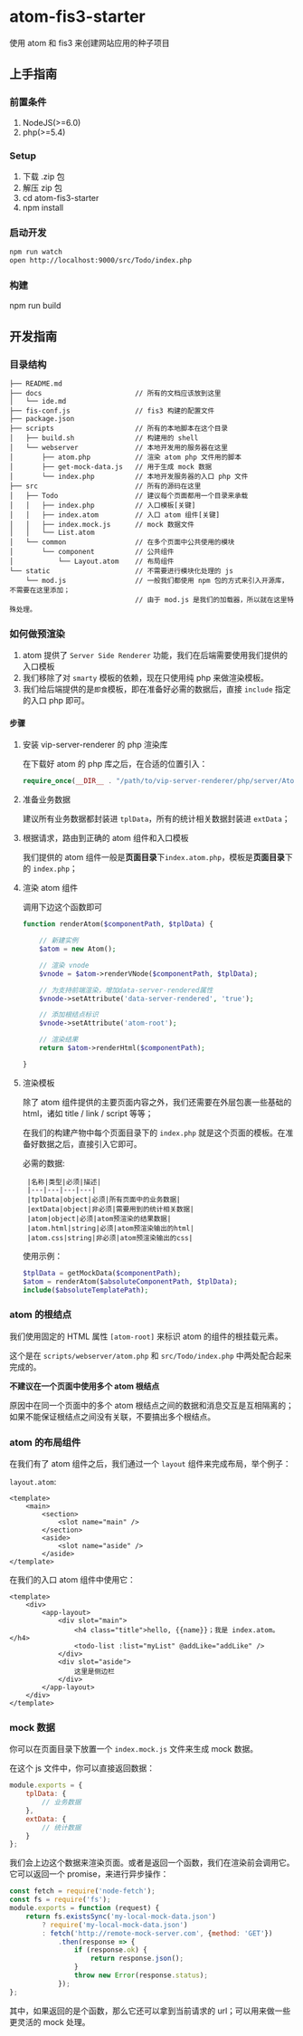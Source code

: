 # atom-fis3-starter

使用 atom 和 fis3 来创建网站应用的种子项目

## 上手指南

### 前置条件

1. NodeJS(>=6.0)
2. php(>=5.4)

### Setup

1. 下载 .zip 包
2. 解压 zip 包
3. cd atom-fis3-starter
4. npm install

### 启动开发

```sh
npm run watch
open http://localhost:9000/src/Todo/index.php
```

### 构建

npm run build

## 开发指南

### 目录结构

```text
├── README.md
├── docs                       // 所有的文档应该放到这里
│   └── ide.md
├── fis-conf.js                // fis3 构建的配置文件
├── package.json               
├── scripts                    // 所有的本地脚本在这个目录
│   ├── build.sh               // 构建用的 shell
│   └── webserver              // 本地开发用的服务器在这里
│       ├── atom.php           // 渲染 atom php 文件用的脚本
│       ├── get-mock-data.js   // 用于生成 mock 数据
│       └── index.php          // 本地开发服务器的入口 php 文件
├── src                        // 所有的源码在这里
│   ├── Todo                   // 建议每个页面都用一个目录来承载
│   │   ├── index.php          // 入口模板[关键]
│   │   ├── index.atom         // 入口 atom 组件[关键]
│   │   ├── index.mock.js      // mock 数据文件
│   │   └── List.atom          
│   └── common                 // 在多个页面中公共使用的模块
│       └── component          // 公共组件
│           └── Layout.atom    // 布局组件
└── static                     // 不需要进行模块化处理的 js
    └── mod.js                 // 一般我们都使用 npm 包的方式来引入开源库，不需要在这里添加；
                               // 由于 mod.js 是我们的加载器，所以就在这里特殊处理。
```


### 如何做预渲染

1. atom 提供了 `Server Side Renderer` 功能，我们在后端需要使用我们提供的入口模板
1. 我们移除了对 `smarty` 模板的依赖，现在只使用纯 php 来做渲染模板。
1. 我们给后端提供的是`即食`模板，即在准备好必需的数据后，直接 `include` 指定的入口 php 即可。

#### 步骤

1. 安装 vip-server-renderer 的 php 渲染库

    在下载好 atom 的 php 库之后，在合适的位置引入：

    ```php
    require_once(__DIR__ . "/path/to/vip-server-renderer/php/server/Atom.class.php");
    ```

1. 准备业务数据

    建议所有业务数据都封装进 `tplData`，所有的统计相关数据封装进 `extData`；

1. 根据请求，路由到正确的 atom 组件和入口模板

    我们提供的 atom 组件一般是**页面目录**下`index.atom.php`，模板是**页面目录**下的 `index.php`；

1. 渲染 atom 组件

    调用下边这个函数即可

    ```php
    function renderAtom($componentPath, $tplData) {

        // 新建实例
        $atom = new Atom();

        // 渲染 vnode
        $vnode = $atom->renderVNode($componentPath, $tplData);

        // 为支持前端渲染，增加data-server-rendered属性
        $vnode->setAttribute('data-server-rendered', 'true');

        // 添加根结点标识
        $vnode->setAttribute('atom-root');

        // 渲染结果
        return $atom->renderHtml($componentPath);

    }
    ```

1. 渲染模板

    除了 atom 组件提供的主要页面内容之外，我们还需要在外层包裹一些基础的 html，诸如 title / link / script 等等；

    在我们的构建产物中每个页面目录下的 `index.php` 就是这个页面的模板。在准备好数据之后，直接引入它即可。

    必需的数据:

        |名称|类型|必须|描述|
        |---|---|---|---|
        |tplData|object|必须|所有页面中的业务数据|
        |extData|object|非必须|需要用到的统计相关数据|
        |atom|object|必须|atom预渲染的结果数据|
        |atom.html|string|必须|atom预渲染输出的html|
        |atom.css|string|非必须|atom预渲染输出的css|

    使用示例：

    ```php
    $tplData = getMockData($componentPath);
    $atom = renderAtom($absoluteComponentPath, $tplData);
    include($absoluteTemplatePath);
    ```


### atom 的根结点

我们使用固定的 HTML 属性 `[atom-root]` 来标识 atom 的组件的根挂载元素。

这个是在 `scripts/webserver/atom.php` 和 `src/Todo/index.php` 中两处配合起来完成的。

**不建议在一个页面中使用多个 atom 根结点**

原因中在同一个页面中的多个 atom 根结点之间的数据和消息交互是互相隔离的；如果不能保证根结点之间没有关联，不要搞出多个根结点。

### atom 的布局组件

在我们有了 atom 组件之后，我们通过一个 `layout` 组件来完成布局，举个例子：

`layout.atom`:

```vue
<template>
    <main>
        <section>
            <slot name="main" />
        </section>
        <aside>
            <slot name="aside" />
        </aside>
</template>
```

在我们的入口 atom 组件中使用它：

```vue
<template>
    <div>
        <app-layout>
            <div slot="main">
                <h4 class="title">hello, {{name}}；我是 index.atom。</h4>
                <todo-list :list="myList" @addLike="addLike" />
            </div>
            <div slot="aside">
                这里是侧边栏
            </div>
        </app-layout>
    </div>
</template>
```

### mock 数据

你可以在页面目录下放置一个 `index.mock.js` 文件来生成 mock 数据。

在这个 js 文件中，你可以直接返回数据：

```js
module.exports = {
    tplData: {
        // 业务数据
    },
    extData: {
        // 统计数据
    }
};
```

我们会上边这个数据来渲染页面。或者是返回一个函数，我们在渲染前会调用它。它可以返回一个 promise，来进行异步操作：

```js
const fetch = require('node-fetch');
const fs = require('fs');
module.exports = function (request) {
    return fs.existsSync('my-local-mock-data.json')
        ? require('my-local-mock-data.json')
        : fetch('http://remote-mock-server.com', {method: 'GET'})
            .then(response => {
                if (response.ok) {
                    return response.json();
                }
                throw new Error(response.status);
            });
};
```
其中，如果返回的是个函数，那么它还可以拿到当前请求的 url；可以用来做一些更灵活的 mock 处理。
